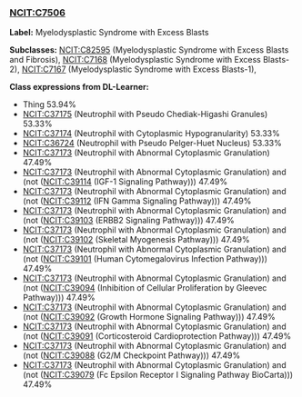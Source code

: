 
### [NCIT:C7506](http://purl.obolibrary.org/obo/NCIT_C7506)
**Label:** Myelodysplastic Syndrome with Excess Blasts

**Subclasses:** [NCIT:C82595](http://purl.obolibrary.org/obo/NCIT_C82595) (Myelodysplastic Syndrome with Excess Blasts and Fibrosis), [NCIT:C7168](http://purl.obolibrary.org/obo/NCIT_C7168) (Myelodysplastic Syndrome with Excess Blasts-2), [NCIT:C7167](http://purl.obolibrary.org/obo/NCIT_C7167) (Myelodysplastic Syndrome with Excess Blasts-1), 

**Class expressions from DL-Learner:**

- Thing 53.94%
- [NCIT:C37175](http://purl.obolibrary.org/obo/NCIT_C37175) (Neutrophil with Pseudo Chediak-Higashi Granules) 53.33%
- [NCIT:C37174](http://purl.obolibrary.org/obo/NCIT_C37174) (Neutrophil with Cytoplasmic Hypogranularity) 53.33%
- [NCIT:C36724](http://purl.obolibrary.org/obo/NCIT_C36724) (Neutrophil with Pseudo Pelger-Huet Nucleus) 53.33%
- [NCIT:C37173](http://purl.obolibrary.org/obo/NCIT_C37173) (Neutrophil with Abnormal Cytoplasmic Granulation) 47.49%
- [NCIT:C37173](http://purl.obolibrary.org/obo/NCIT_C37173) (Neutrophil with Abnormal Cytoplasmic Granulation) and (not ([NCIT:C39114](http://purl.obolibrary.org/obo/NCIT_C39114) (IGF-1 Signaling Pathway))) 47.49%
- [NCIT:C37173](http://purl.obolibrary.org/obo/NCIT_C37173) (Neutrophil with Abnormal Cytoplasmic Granulation) and (not ([NCIT:C39112](http://purl.obolibrary.org/obo/NCIT_C39112) (IFN Gamma Signaling Pathway))) 47.49%
- [NCIT:C37173](http://purl.obolibrary.org/obo/NCIT_C37173) (Neutrophil with Abnormal Cytoplasmic Granulation) and (not ([NCIT:C39103](http://purl.obolibrary.org/obo/NCIT_C39103) (ERBB2 Signaling Pathway))) 47.49%
- [NCIT:C37173](http://purl.obolibrary.org/obo/NCIT_C37173) (Neutrophil with Abnormal Cytoplasmic Granulation) and (not ([NCIT:C39102](http://purl.obolibrary.org/obo/NCIT_C39102) (Skeletal Myogenesis Pathway))) 47.49%
- [NCIT:C37173](http://purl.obolibrary.org/obo/NCIT_C37173) (Neutrophil with Abnormal Cytoplasmic Granulation) and (not ([NCIT:C39101](http://purl.obolibrary.org/obo/NCIT_C39101) (Human Cytomegalovirus Infection Pathway))) 47.49%
- [NCIT:C37173](http://purl.obolibrary.org/obo/NCIT_C37173) (Neutrophil with Abnormal Cytoplasmic Granulation) and (not ([NCIT:C39094](http://purl.obolibrary.org/obo/NCIT_C39094) (Inhibition of Cellular Proliferation by Gleevec Pathway))) 47.49%
- [NCIT:C37173](http://purl.obolibrary.org/obo/NCIT_C37173) (Neutrophil with Abnormal Cytoplasmic Granulation) and (not ([NCIT:C39092](http://purl.obolibrary.org/obo/NCIT_C39092) (Growth Hormone Signaling Pathway))) 47.49%
- [NCIT:C37173](http://purl.obolibrary.org/obo/NCIT_C37173) (Neutrophil with Abnormal Cytoplasmic Granulation) and (not ([NCIT:C39091](http://purl.obolibrary.org/obo/NCIT_C39091) (Corticosteroid Cardioprotection Pathway))) 47.49%
- [NCIT:C37173](http://purl.obolibrary.org/obo/NCIT_C37173) (Neutrophil with Abnormal Cytoplasmic Granulation) and (not ([NCIT:C39088](http://purl.obolibrary.org/obo/NCIT_C39088) (G2/M Checkpoint Pathway))) 47.49%
- [NCIT:C37173](http://purl.obolibrary.org/obo/NCIT_C37173) (Neutrophil with Abnormal Cytoplasmic Granulation) and (not ([NCIT:C39079](http://purl.obolibrary.org/obo/NCIT_C39079) (Fc Epsilon Receptor I Signaling Pathway BioCarta))) 47.49%


